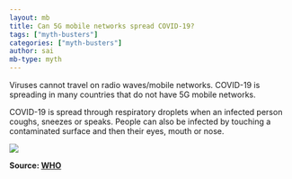 ```yaml
---
layout: mb
title: Can 5G mobile networks spread COVID-19?
tags: ["myth-busters"]
categories: ["myth-busters"]
author: sai
mb-type: myth
---
```


Viruses cannot travel on radio waves/mobile networks. COVID-19 is spreading in many countries that do not have 5G mobile networks.

COVID-19 is spread through respiratory droplets when an infected person coughs, sneezes or speaks. People can also be infected by touching a contaminated surface and then their eyes, mouth or nose.

![](https://www.who.int/images/default-source/health-topics/coronavirus/myth-busters/web-mythbusters/eng-mythbusting-ncov-(15).png?sfvrsn=a8b9e94_2)

**Source: [WHO](https://www.who.int/emergencies/diseases/novel-coronavirus-2019/advice-for-public/myth-busters)**